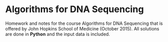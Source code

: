 # Algorithms for DNA Sequencing

Homework and notes for the course Algorithms for DNA Sequencing that is offered by John Hopkins School of Medicine (October 2015). All solutions are done in **Python** and the input data is included.

